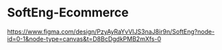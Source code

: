 # SoftEng-Ecommerce

https://www.figma.com/design/PzyAyRaYvVIJS3naJ8ir9n/SoftEng?node-id=0-1&node-type=canvas&t=D8BcDgdkPMB2mXfs-0

